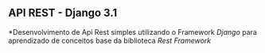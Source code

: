 ## API REST - Django 3.1

*Desenvolvimento de Api Rest simples utilizando o Framework _Django_ para aprendizado de conceitos base da biblioteca _Rest Framework_